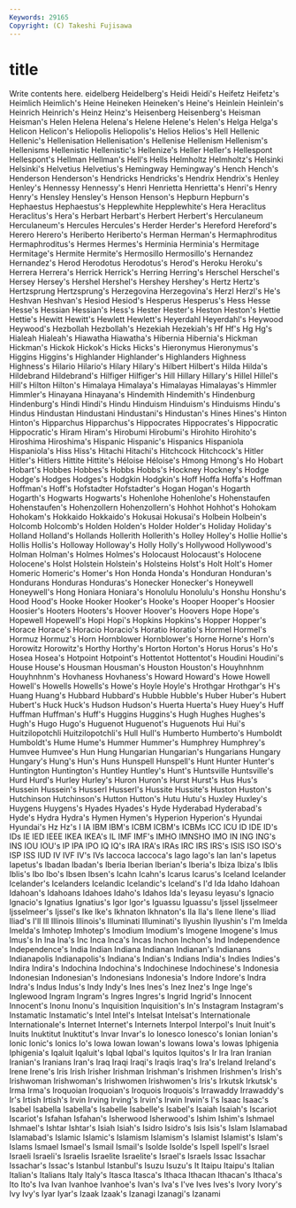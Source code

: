 ```yaml
---
Keywords: 29165 
Copyright: (C) Takeshi Fujisawa
---
```


# title

Write contents here.
eidelberg Heidelberg's Heidi Heidi's Heifetz Heifetz's
Heimlich Heimlich's Heine Heineken Heineken's Heine's Heinlein Heinlein's Heinrich Heinrich's
Heinz Heinz's Heisenberg Heisenberg's Heisman Heisman's Helen Helena Helena's Helene
Helene's Helen's Helga Helga's Helicon Helicon's Heliopolis Heliopolis's Helios Helios's
Hell Hellenic Hellenic's Hellenisation Hellenisation's Hellenise Hellenism Hellenism's Hellenisms Hellenistic
Hellenistic's Hellenize's Heller Heller's Hellespont Hellespont's Hellman Hellman's Hell's Hells
Helmholtz Helmholtz's Helsinki Helsinki's Helvetius Helvetius's Hemingway Hemingway's Hench Hench's
Henderson Henderson's Hendricks Hendricks's Hendrix Hendrix's Henley Henley's Hennessy Hennessy's
Henri Henrietta Henrietta's Henri's Henry Henry's Hensley Hensley's Henson Henson's
Hepburn Hepburn's Hephaestus Hephaestus's Hepplewhite Hepplewhite's Hera Heraclitus Heraclitus's Hera's
Herbart Herbart's Herbert Herbert's Herculaneum Herculaneum's Hercules Hercules's Herder Herder's
Hereford Hereford's Herero Herero's Heriberto Heriberto's Herman Herman's Hermaphroditus Hermaphroditus's
Hermes Hermes's Herminia Herminia's Hermitage Hermitage's Hermite Hermite's Hermosillo Hermosillo's
Hernandez Hernandez's Herod Herodotus Herodotus's Herod's Heroku Heroku's Herrera Herrera's
Herrick Herrick's Herring Herring's Herschel Herschel's Hersey Hersey's Hershel Hershel's
Hershey Hershey's Hertz Hertz's Hertzsprung Hertzsprung's Herzegovina Herzegovina's Herzl Herzl's
He's Heshvan Heshvan's Hesiod Hesiod's Hesperus Hesperus's Hess Hesse Hesse's
Hessian Hessian's Hess's Hester Hester's Heston Heston's Hettie Hettie's Hewitt
Hewitt's Hewlett Hewlett's Heyerdahl Heyerdahl's Heywood Heywood's Hezbollah Hezbollah's Hezekiah
Hezekiah's Hf Hf's Hg Hg's Hialeah Hialeah's Hiawatha Hiawatha's Hibernia
Hibernia's Hickman Hickman's Hickok Hickok's Hicks Hicks's Hieronymus Hieronymus's Higgins
Higgins's Highlander Highlander's Highlanders Highness Highness's Hilario Hilario's Hilary Hilary's
Hilbert Hilbert's Hilda Hilda's Hildebrand Hildebrand's Hilfiger Hilfiger's Hill Hillary
Hillary's Hillel Hillel's Hill's Hilton Hilton's Himalaya Himalaya's Himalayas Himalayas's
Himmler Himmler's Hinayana Hinayana's Hindemith Hindemith's Hindenburg Hindenburg's Hindi Hindi's
Hindu Hinduism Hinduism's Hinduisms Hindu's Hindus Hindustan Hindustani Hindustani's Hindustan's
Hines Hines's Hinton Hinton's Hipparchus Hipparchus's Hippocrates Hippocrates's Hippocratic Hippocratic's
Hiram Hiram's Hirobumi Hirobumi's Hirohito Hirohito's Hiroshima Hiroshima's Hispanic Hispanic's
Hispanics Hispaniola Hispaniola's Hiss Hiss's Hitachi Hitachi's Hitchcock Hitchcock's Hitler
Hitler's Hitlers Hittite Hittite's Héloise Héloise's Hmong Hmong's Ho Hobart
Hobart's Hobbes Hobbes's Hobbs Hobbs's Hockney Hockney's Hodge Hodge's Hodges
Hodges's Hodgkin Hodgkin's Hoff Hoffa Hoffa's Hoffman Hoffman's Hoff's Hofstadter
Hofstadter's Hogan Hogan's Hogarth Hogarth's Hogwarts Hogwarts's Hohenlohe Hohenlohe's Hohenstaufen
Hohenstaufen's Hohenzollern Hohenzollern's Hohhot Hohhot's Hohokam Hohokam's Hokkaido Hokkaido's Hokusai
Hokusai's Holbein Holbein's Holcomb Holcomb's Holden Holden's Holder Holder's Holiday
Holiday's Holland Holland's Hollands Hollerith Hollerith's Holley Holley's Hollie Hollie's
Hollis Hollis's Holloway Holloway's Holly Holly's Hollywood Hollywood's Holman Holman's
Holmes Holmes's Holocaust Holocaust's Holocene Holocene's Holst Holstein Holstein's Holsteins
Holst's Holt Holt's Homer Homeric Homeric's Homer's Hon Honda Honda's
Honduran Honduran's Hondurans Honduras Honduras's Honecker Honecker's Honeywell Honeywell's Hong
Honiara Honiara's Honolulu Honolulu's Honshu Honshu's Hood Hood's Hooke Hooker
Hooker's Hooke's Hooper Hooper's Hoosier Hoosier's Hooters Hooters's Hoover Hoover's
Hoovers Hope Hope's Hopewell Hopewell's Hopi Hopi's Hopkins Hopkins's Hopper
Hopper's Horace Horace's Horacio Horacio's Horatio Horatio's Hormel Hormel's Hormuz
Hormuz's Horn Hornblower Hornblower's Horne Horne's Horn's Horowitz Horowitz's Horthy
Horthy's Horton Horton's Horus Horus's Ho's Hosea Hosea's Hotpoint Hotpoint's
Hottentot Hottentot's Houdini Houdini's House House's Housman Housman's Houston Houston's
Houyhnhnm Houyhnhnm's Hovhaness Hovhaness's Howard Howard's Howe Howell Howell's Howells
Howells's Howe's Hoyle Hoyle's Hrothgar Hrothgar's H's Huang Huang's Hubbard
Hubbard's Hubble Hubble's Huber Huber's Hubert Hubert's Huck Huck's Hudson
Hudson's Huerta Huerta's Huey Huey's Huff Huffman Huffman's Huff's Huggins
Huggins's Hugh Hughes Hughes's Hugh's Hugo Hugo's Huguenot Huguenot's Huguenots
Hui Hui's Huitzilopotchli Huitzilopotchli's Hull Hull's Humberto Humberto's Humboldt Humboldt's
Hume Hume's Hummer Hummer's Humphrey Humphrey's Humvee Humvee's Hun Hung
Hungarian Hungarian's Hungarians Hungary Hungary's Hung's Hun's Huns Hunspell Hunspell's
Hunt Hunter Hunter's Huntington Huntington's Huntley Huntley's Hunt's Huntsville Huntsville's
Hurd Hurd's Hurley Hurley's Huron Huron's Hurst Hurst's Hus Hus's
Hussein Hussein's Husserl Husserl's Hussite Hussite's Huston Huston's Hutchinson Hutchinson's
Hutton Hutton's Hutu Hutu's Huxley Huxley's Huygens Huygens's Hyades Hyades's
Hyde Hyderabad Hyderabad's Hyde's Hydra Hydra's Hymen Hymen's Hyperion Hyperion's
Hyundai Hyundai's Hz Hz's I IA IBM IBM's ICBM ICBM's
ICBMs ICC ICU ID IDE ID's IDs IE IED IEEE
IKEA IKEA's IL IMF IMF's IMHO IMNSHO IMO IN ING
ING's INS IOU IOU's IP IPA IPO IQ IQ's IRA
IRA's IRAs IRC IRS IRS's ISIS ISO ISO's ISP ISS
IUD IV IVF IV's IVs Iaccoca Iaccoca's Iago Iago's Ian
Ian's Iapetus Iapetus's Ibadan Ibadan's Iberia Iberian Iberian's Iberia's Ibiza
Ibiza's Iblis Iblis's Ibo Ibo's Ibsen Ibsen's Icahn Icahn's Icarus
Icarus's Iceland Icelander Icelander's Icelanders Icelandic Icelandic's Iceland's I'd Ida
Idaho Idahoan Idahoan's Idahoans Idahoes Idaho's Idahos Ida's Ieyasu Ieyasu's
Ignacio Ignacio's Ignatius Ignatius's Igor Igor's Iguassu Iguassu's Ijssel Ijsselmeer
Ijsselmeer's Ijssel's Ike Ike's Ikhnaton Ikhnaton's Ila Ila's Ilene Ilene's
Iliad Iliad's I'll Ill Illinois Illinois's Illuminati Illuminati's Ilyushin Ilyushin's
I'm Imelda Imelda's Imhotep Imhotep's Imodium Imodium's Imogene Imogene's Imus
Imus's In Ina Ina's Inc Inca Inca's Incas Inchon Inchon's
Ind Independence Independence's India Indian Indiana Indianan Indianan's Indianans Indianapolis
Indianapolis's Indiana's Indian's Indians India's Indies Indies's Indira Indira's Indochina
Indochina's Indochinese Indochinese's Indonesia Indonesian Indonesian's Indonesians Indonesia's Indore Indore's
Indra Indra's Indus Indus's Indy Indy's Ines Ines's Inez Inez's
Inge Inge's Inglewood Ingram Ingram's Ingres Ingres's Ingrid Ingrid's Innocent
Innocent's Inonu Inonu's Inquisition Inquisition's In's Instagram Instagram's Instamatic Instamatic's
Intel Intel's Intelsat Intelsat's Internationale Internationale's Internet Internet's Internets Interpol
Interpol's Inuit Inuit's Inuits Inuktitut Inuktitut's Invar Invar's Io Ionesco
Ionesco's Ionian Ionian's Ionic Ionic's Ionics Io's Iowa Iowan Iowan's
Iowans Iowa's Iowas Iphigenia Iphigenia's Iqaluit Iqaluit's Iqbal Iqbal's Iquitos
Iquitos's Ir Ira Iran Iranian Iranian's Iranians Iran's Iraq Iraqi
Iraqi's Iraqis Iraq's Ira's Ireland Ireland's Irene Irene's Iris Irish
Irisher Irishman Irishman's Irishmen Irishmen's Irish's Irishwoman Irishwoman's Irishwomen Irishwomen's
Iris's Irkutsk Irkutsk's Irma Irma's Iroquoian Iroquoian's Iroquois Iroquois's Irrawaddy
Irrawaddy's Ir's Irtish Irtish's Irvin Irving Irving's Irvin's Irwin Irwin's
I's Isaac Isaac's Isabel Isabella Isabella's Isabelle Isabelle's Isabel's Isaiah
Isaiah's Iscariot Iscariot's Isfahan Isfahan's Isherwood Isherwood's Ishim Ishim's Ishmael
Ishmael's Ishtar Ishtar's Isiah Isiah's Isidro Isidro's Isis Isis's Islam
Islamabad Islamabad's Islamic Islamic's Islamism Islamism's Islamist Islamist's Islam's Islams
Ismael Ismael's Ismail Ismail's Isolde Isolde's Ispell Ispell's Israel Israeli
Israeli's Israelis Israelite Israelite's Israel's Israels Issac Issachar Issachar's Issac's
Istanbul Istanbul's Isuzu Isuzu's It Itaipu Itaipu's Italian Italian's Italians
Italy Italy's Itasca Itasca's Ithaca Ithacan Ithacan's Ithaca's Ito Ito's
Iva Ivan Ivanhoe Ivanhoe's Ivan's Iva's I've Ives Ives's Ivory
Ivory's Ivy Ivy's Iyar Iyar's Izaak Izaak's Izanagi Izanagi's Izanami
